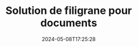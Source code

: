 ---
############################# Static ############################
layout: "family"
date:  2024-05-08T17:25:28
draft: false

product: "Watermark"
product_tag: "watermark"

lang: fr

############################# Head ############################
head_title: "Filigrane du document C# Java Node.js | ajouter un filigrane"
head_description: "Ajoutez un filigrane à PDF, à des images et à des documents. Solution de filigrane pour Microsoft Office, PDF, OpenDocument, images, etc."

############################# Header ############################
title: "Solution de filigrane pour documents"
description:  |
  Ajoutez des filigranes de texte et d'image à vos documents et images.

  Recherchez et modifiez les filigranes des documents de manière pratique.

  Obtenez des informations sur les filigranes présentés dans vos documents.

############################# Supported Platforms ###############################
supported_platforms:
  enable: true
  head_title: "Choisissez votre plateforme"
  title: "Indépendance de la plateforme"
  description: "La bibliothèque GroupDocs.Watermark prend en charge les systèmes d'exploitation et les frameworks suivants :"
  details_link_title: "En savoir plus"

  items:
    # items loop
    - title: ".NET"
      description: GroupDocs.Watermark .NET 
      color: "blue"
      tag: "net"
      link: "/watermark/net/"
      features_link: "https://docs.groupdocs.com/watermark/net/system-requirements/"
      features:
          # features loop
          - rows: "4"
            content: |
                    .NET Framework 4.6.2 or higher <br> .NET Core 2.0 or higher <br> .NET 6.0 or higher
      
          # features loop
          - rows: "1"
            content: |
                    Windows <br> Linux <br> Mac OS
      
          # features loop
          - rows: "3"
            content: |
                    Microsoft Visual Studio <br> JetBrains Rider
      
          # features loop
          - rows: "1"
            content: |
                    50+ file formats
      

    # items loop
    - title: "Java"
      description: GroupDocs.Watermark Java
      color: "red"
      tag: "java"
      link: "/watermark/java/"
      features_link: "https://docs.groupdocs.com/watermark/java/system-requirements/"
      features:
          # features loop
          - rows: "4"
            content: |
                    Java 8 or higher <br> Kotlin
      
          # features loop
          - rows: "1"
            content: |
                    Windows <br> Linux <br> Mac OS
      
          # features loop
          - rows: "3"
            content: |
                    IntelliJ IDEA <br> Eclipse <br> NetBeans
      
          # features loop
          - rows: "1"
            content: |
                    50+ file formats

    # items loop
    - title: "Node.js"
      description: GroupDocs.Watermark Node.js
      color: "green"
      tag: "nodejs-java"
      link: "/watermark/nodejs-java/"
      features_link: "https://docs.groupdocs.com/watermark/"
      features:
          # features loop
          - rows: "4"
            content: |
                    Node.js 16+ and J2SE 8.0 (1.8)+
      
          # features loop
          - rows: "1"
            content: |
                    Windows <br> Linux <br> Mac OS
      
          # features loop
          - rows: "3"
            content: |
                    Atom <br> Visual Studio Code <br> Tout autre éditeur de texte
      
          # features loop
          - rows: "1"
            content: |
                    50+ file formats

############################# Features ###############################
features:
  enable: true
  title: "GroupDocs.Watermark revue des fonctionnalités"
  description: "La bibliothèque conçue pour ajouter, rechercher et mettre à jour différents types de filigranes pour les formats de documents courants."

  items:
    # items loop
    - icon: "protect"
      title: "Protégez les fichiers avec des filigranes"
      content: "Ajoutez des filigranes de texte et d'image à vos documents professionnels."

    # items loop
    - icon: "search"
      title: "Rechercher des filigranes existants"
      content: "Obtenez des informations détaillées sur les filigranes placés dans le document précédemment."

    # items loop
    - icon: "manipulate"
      title: "Manipuler les filigranes des documents"
      content: "Contrôlez le texte, le style, l'image et les autres fonctionnalités du filigrane."

    # items loop
    - icon: "additional"
      title: "Diverses fonctionnalités supplémentaires"
      content: "Obtenez des informations sur le document, mettez à jour les hyperliens ou l'arrière-plan des pages, etc."

############################# Code Samples ###############################
code_samples:
  enable: true
  title: "Protégez les documents par des filigranes"
  description: "GroupDocs.Watermark exemples de code d'opérations typiques."

  items:
    # items loop
    - title: "Création d'un filigrane."
      content: "Pour ajouter un filigrane à un document, indiquez le chemin du fichier cible. Vous avez le choix entre de nombreuses options pour obtenir un filigrane personnalisé sur une page spécifique."
      samples:
          # samples loop
          - language: "C#"
            color: "blue"
            content: |
                    <code class="language-csharp" data-lang="csharp">
                        // Spécifiez le document à filigraner

                        using (Watermarker watermarker = new Watermarker("source.docx"))
                        {
                          // Créer un objet en filigrane
                          TextWatermark watermark = new TextWatermark("top secret", new Font("Arial", 36));

                          // Définir les options de filigrane
                          watermark.ForegroundColor = Color.Red;
                          watermark.HorizontalAlignment = HorizontalAlignment.Center;
                          watermark.VerticalAlignment = VerticalAlignment.Center;

                          // Ajouter un filigrane et enregistrer le fichier traité
                          watermarker.Add(watermark);
                          watermarker.Save("result.docx");
                        }                    
                    </code>

          # samples loop
          - language: "Java"
            color: "red"
            content: |
                    <code class="language-java" data-lang="java">
                        // Spécifiez le document à filigraner

                        Watermarker watermarker = new Watermarker("source.docx");

                        // Créer un objet en filigrane
                        TextWatermark watermark = new TextWatermark("top secret", new Font("Arial", 36));

                        // Définir les options de filigrane
                        watermark.setForegroundColor(Color.getRed());
                        watermark.setHorizontalAlignment(HorizontalAlignment.Center);
                        watermark.setVerticalAlignment(VerticalAlignment.Center);

                        // Ajouter un filigrane et enregistrer le fichier traité
                        watermarker.add(watermark);
                        watermarker.save("result.docx");
                        watermarker.close();

                    </code>

          # samples loop
          - language: "TypeScript"
            color: "green"
            content: |
                    <code class="language-java" data-lang="javascript">
                        // Spécifiez le document à filigraner

                        const watermarker = new Watermarker("source.docx");
    
                        // Créer un objet en filigrane
                        const watermark = new TextWatermark("top secret", new Font("Arial", 36));

                        // Définir les options de filigrane
                        watermark.setForegroundColor(Color.getRed());
                        watermark.setHorizontalAlignment(HorizontalAlignment.Center);
                        watermark.setVerticalAlignment(VerticalAlignment.Center);

                        // Ajouter un filigrane et enregistrer le fichier traité
                        watermarker.add(watermark);
                        watermarker.save("result.docx");                        

                    </code>

############################# Supported Formats ###############################
formats:
  enable: true
  title: "Plus de 50 formats de fichiers pris en charge"
  description: "GroupDocs.Watermark fournit un filigrane pour les formats de documents et de fichiers courants."

############################# Metrics ###############################
metrics:
  enable: true
  title: "Données statistiques de notre bibliothèque"
  description: "Explorez en profondeur les indicateurs clés et découvrez un aperçu de nos réalisations, de notre impact et de notre croissance."

  items:
    # items loop
    - number: "50+"
      title: "Formats pris en charge"
      content: "La bibliothèque est capable de traiter plus de 50 des formats de fichiers les plus populaires."

    # items loop
    - number: "800k"
      title: "NuGet téléchargements"
      content: "GroupDocs.Watermark pour .NET est une bibliothèque populaire qui compte plus de 800 000 téléchargements sur NuGet."

    # items loop
    - number: "15k"
      title: "Téléchargements de Maven"
      content: "Avec plus de 15 000 téléchargements sur Maven, GroupDocs.Watermark est un choix populaire pour Java développeurs."

    # items loop
    - number: "140+"
      title: "Des clients satisfaits"
      content: "Les développeurs individuels et les plus grandes entreprises du monde entier préfèrent nos bibliothèques pour créer des solutions innovantes."


############################# Customers ###############################
customers:
  enable: true
  title: "Nos clients satisfaits"
  description: "GroupDocs bibliothèques sont utilisées par des marques renommées et distinguées à travers le monde."

  items:
    # items loop
    - title: "BenQ Corporation"
      logo: "benq"
      
    # items loop
    - title: "Nasdaq Stock Market"
      logo: "nasdaq"
      
    # items loop
    - title: "AT&T Inc."
      logo: "att"
      
    # items loop
    - title: "Customer logo AstraZeneca"
      logo: "astrazeneca"
      
    # items loop
    - title: "Central Bank of Argentina"
      logo: "argentinacentralbank"
      
    # items loop
    - title: "Roche Holding AG"
      logo: "roche"
      
    # items loop
    - title: "Capita"
      logo: "capita"
      
    # items loop
    - title: "Axa S.A."
      logo: "axa"
      
    # items loop
    - title: "Instructure Inc."
      logo: "instructure"
      
    # items loop
    - title: "Wipro"
      logo: "wipro"


############################# Actions ###############################
actions:
  enable: true
  title: "Prêt à démarrer ?"
  description: "Essayez GroupDocs.Watermark fonctionnalités gratuitement sur votre plateforme"

  items:
    # items loop
    - title: ".NET"
      color: "blue"
      link: "/watermark/net/"

    # items loop
    - title: "Java"
      color: "red"
      link: "/watermark/java/"

    # items loop
    - title: "Node.js"
      color: "green"
      link: "/watermark/nodejs-java/"      

############################# FAQ ###############################
faq:
  enable: true
  title: "Questions fréquemment posées"
  description: "Consultez nos questions fréquemment posées"

  items:
    # items loop
    - question: "Des bibliothèques externes sont-elles requises par GroupDocs.Watermark pour manipuler des documents ?"
      answer: "GroupDocs.Watermark fonctionne indépendamment, aucun logiciel tiers comme Adobe Acrobat, Microsoft Office, etc. n'est nécessaire."

    # items loop
    - question: "Puis-je tester les fonctionnalités de GroupDocs.Watermark avant d'acheter ?"
      answer: "Oui, GroupDocs.Watermark propose un essai gratuit ! Installez-le et essayez-le, mais n'oubliez pas : les versions d'essai ajoutent des « badges d'essai » à vos documents, seules les 3 premières pages sont traitées. Vous voulez vivre une expérience complète ? Obtenez une licence temporaire gratuite de 30 jours pour bénéficier de toutes les fonctionnalités. Voir les détails sous [licence temporaire](https://purchase.groupdocs.com/temporary-license/)."

    # items loop
    - question: "Quels sont les types de licences proposés ?"
      answer: "Vous avez besoin d'une licence GroupDocs.Watermark ? Nous avons des options ! Choisissez parmi les licences proposées parmi de nombreuses options. Nombre de développeurs dans votre équipe. Lieux de déploiement tels que des bureaux uniques ou des lieux de travail distants. La distribution destinée aux clients finaux doit-elle partager le SDK/API avec les clients ? Il existe également une licence pour une utilisation mensuelle : ne payez que pour ce que vous utilisez avec les forfaits payants. Approfondissez vos connaissances et trouvez le [prix idéal](https://purchase.groupdocs.com/pricing/watermark/net/)."

############################# Cloud Links ###############################
cloud_links:
  enable: true
  title: "GroupDocs.Watermark API à faible code"
  description: "Ajoutez des filigranes aux fichiers par votre application à l'aide de notre API REST basée sur le cloud."
  
  items:
    # items loop
    - title: "GroupDocs.Watermark Cloud for cURL"
      content: "Utilisez l'API complète cURL REST pour filigraner PDF, Word, Excel, PowerPoint, JPEG et d'autres formats de fichiers courants."
      icon: "groupdocs_watermark-for-curl"
      link: "https://products.groupdocs.cloud/watermark/curl"

    # items loop
    - title: "GroupDocs.Watermark Cloud for .NET"
      content: "Renforcez vos applications .NET grâce aux fonctionnalités de filigrane des documents proposées par Cloud SDK pour .NET. Protégez vous-même vos documents commerciaux."
      icon: "groupdocs_watermark-for-net"
      link: "https://products.groupdocs.cloud/watermark/net"

    # items loop
    - title: "GroupDocs.Watermark Cloud for Java"
      content: "Le SDK GroupDocs.Watermark conçu pour Java offre de nouvelles possibilités pour vos Java applications et fichiers professionnels."
      icon: "groupdocs_watermark-for-java"
      link: "https://products.groupdocs.cloud/watermark/java"

############################# App links ###############################
app_links:
  enable: true
  title: "GroupDocs.Watermark Applications Web"
  description: "GroupDocs donne accès à une application Web permettant d'ajouter des filigranes à vos documents. Plus de 50 formats de fichiers populaires peuvent être filigranés GRATUITEMENT dans votre navigateur préféré."

  items:
    # items loop
    - title: "GroupDocs.Watermark Total"
      content: "Outil en ligne pour ajouter des filigranes à des documents depuis n'importe quel appareil."
      icon: "groupdocs_watermark-app"
      link: "https://products.groupdocs.app/watermark/total"

    # items loop
    - title: "GroupDocs.Watermark DOCX"
      content: "Filigrane MS Word DOCX en ligne."
      icon: "groupdocs_words-app"
      link: "https://products.groupdocs.app/watermark/docx"

    # items loop
    - title: "GroupDocs.Watermark PDF"
      content: "Protégez PDF documents en ligne."
      icon: "groupdocs_pdf-app"
      link: "https://products.groupdocs.app/watermark/pdf"


      


---